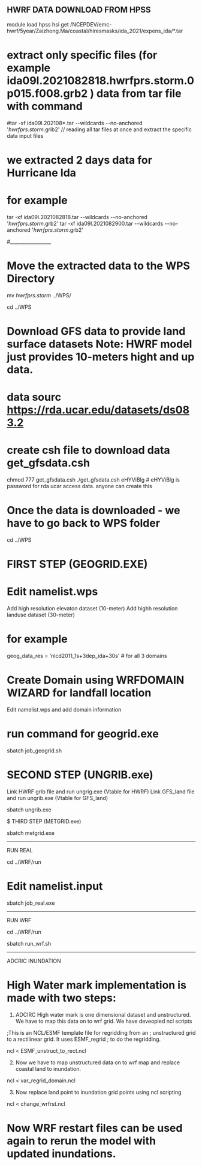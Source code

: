 



## HWRF DATA DOWNLOAD FROM HPSS
module load hpss
 hsi get /NCEPDEV/emc-hwrf/5year/Zaizhong.Ma/coastal/hiresmasks/ida_2021/expens_ida/*.tar

# extract only specific files (for example ida09l.2021082818.hwrfprs.storm.0p015.f008.grb2 ) data from tar file with command

#tar -xf ida09l.202108*.tar --wildcards --no-anchored '*hwrfprs.storm*.grib2' // reading all tar files at once and extract the specific data input files

# we extracted 2 days data for Hurricane Ida
 # for example 
 tar -xf ida09l.2021082818.tar --wildcards --no-anchored '*hwrfprs.storm*.grb2'
 tar -xf ida09l.2021082900.tar --wildcards --no-anchored '*hwrfprs.storm*.grb2'

#_________________

# Move the extracted data to the WPS Directory

  mv *hwrfprs.storm* ../WPS/

  cd ../WPS
  
 # Download GFS data to provide land surface  datasets Note: HWRF model just provides 10-meters  hight and up data. 

 # data sourc https://rda.ucar.edu/datasets/ds083.2
 # create csh file to download data  get_gfsdata.csh
  chmod 777 get_gfsdata.csh 
  ./get_gfsdata.csh eHYViBlg   # eHYViBlg is password for rda ucar access data. anyone can create this

 # Once the data is downloaded - we have to go back to WPS folder
 cd ../WPS
 
 # FIRST STEP (GEOGRID.EXE)
 
 # Edit namelist.wps 
  Add high resolution elevaton dataset (10-meter)
  Add highh resolution landuse dataset (30-meter)
# for example 
  geog_data_res = 'nlcd2011_1s+3dep_ida+30s' # for all 3 domains


#  Create Domain using WRFDOMAIN WIZARD for landfall location
  Edit namelist.wps and add domain information  
# run command for geogrid.exe 
  sbatch job_geogrid.sh

# SECOND STEP (UNGRIB.exe)

 Link HWRF grib file and run ungrig.exe  (Vtable for HWRF)
 Link GFS_land file and run ungrib.exe (Vtable for GFS_land)

 sbatch ungrib.exe


$ THIRD STEP (METGRID.exe)
 
 sbatch metgrid.exe


**************************************************************

RUN REAL 

cd ../WRF/run

# Edit namelist.input 

sbatch job_real.exe


*************************************************************

RUN WRF

cd ../WRF/run

sbatch run_wrf.sh


*************************************************************

ADCRIC INUNDATION 

# High Water mark implementation is made with two steps:

1. ADCIRC High water mark is one dimensional dataset and unstructured. We have to map this data on to wrf grid. 
 We have deveopled ncl scripts

;This is an NCL/ESMF template file for regridding from an 
; unstructured grid to a rectilinear grid. It uses ESMF_regrid
; to do the regridding.

  ncl < ESMF_unstruct_to_rect.ncl
 

2. Now we have to map unstructured data on to wrf map and replace coastal land to  inundation. 

 ncl <  var_regrid_domain.ncl

3. Now replace land point to inundation grid points using ncl scripting

 ncl < change_wrfrst.ncl 

# Now WRF restart files can be used again to rerun the model with updated inundations. 
 

 



